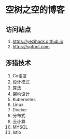 # 空树之空的博客

## 访问站点
1. https://yezihack.github.io
1. https://sgfoot.com

## 涉猎技术
1. Go语言
1. 设计模式
1. 算法
1. 架构设计
1. Kubernetes
1. Linux
1. Docker 
1. 分布式
1. 云计算
1. MYSQL
1. Istio
